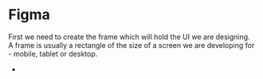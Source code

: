 # Figma


First we need to create the frame which will hold the UI we are designing.  
A frame is usually a rectangle of the size of a screen we are developing for - mobile, tablet or desktop.

- 
